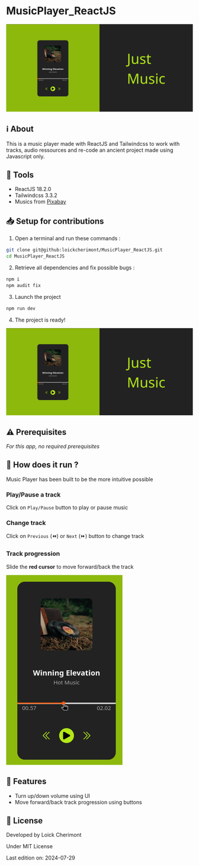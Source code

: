 # MusicPlayer_ReactJS

![Preview](/github/preview.png)


## :information_source: About  

This is a music player made with ReactJS and Tailwindcss to work with tracks,
audio ressources and re-code an ancient project made using Javascript only.


## :wrench: Tools
- ReactJS 18.2.0
- Tailwindcss 3.3.2
- Musics from [Pixabay](https://www.pixabay.com)


## :inbox_tray: Setup for contributions

1. Open a terminal and run these commands :

```bash
git clone git@github:loickcherimont/MusicPlayer_ReactJS.git
cd MusicPlayer_ReactJS
```

2. Retrieve all dependencies and fix possible bugs :

```bash
npm i
npm audit fix
```

3. Launch the project

```bash
npm run dev
```

4. The project is ready!

![Preview](/github/preview.png)


## :warning: Prerequisites

*For this app, no required prerequisites*

## :thinking: How does it run ?

Music Player has been built to be the more intuitive possible

### Play/Pause a track

Click on `Play/Pause` button to play or pause music

### Change track

Click on `Previous` (:rewind:) or `Next` (:fast_forward:) button to change track

### Track progression 

Slide the **red cursor** to move forward/back the track

![Move cursor](/github/movecursor-demo.png)


## :test_tube: Features

- Turn up/down volume using UI
- Move forward/back track progression using buttons


## :key: License

Developed by Loick Cherimont  

Under MIT License  

Last edition on: 2024-07-29

